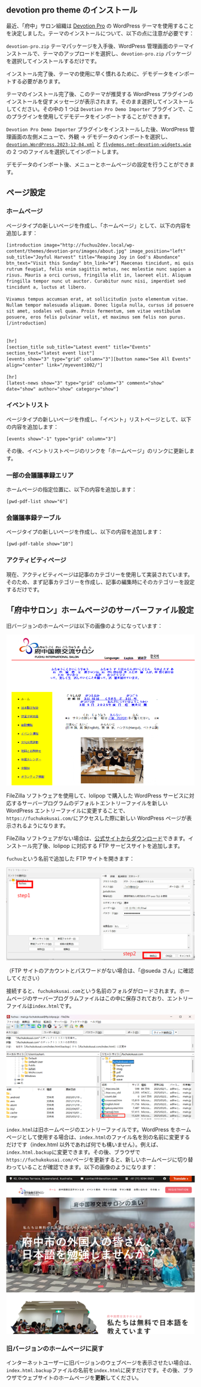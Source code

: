 ## devotion pro theme のインストール

最近、「府中」サロン組織は [Devotion Pro](https://flythemes.net/wordpress-themes/devotion-lite-wordpress-theme/) の WordPress テーマを使用することを決定しました。テーマのインストールについて、以下の点に注意が必要です：

`devotion-pro.zip` テーマパッケージを入手後、WordPress 管理画面のテーマインストールで、テーマのアップロードを選択し、`devotion-pro.zip` パッケージを選択してインストールするだけです。

インストール完了後、テーマの使用に早く慣れるために、デモデータをインポートする必要があります。

テーマのインストール完了後、このテーマが推奨する WordPress プラグインのインストールを促すメッセージが表示されます。そのまま選択してインストールしてください。その中の 1 つは `Devotion Pro Demo Importer` プラグインで、このプラグインを使用してデモデータをインポートすることができます。

`Devotion Pro Demo Importer` プラグインをインストールした後、WordPress 管理画面の左側メニューで、外観 -> デモデータのインポートを選択し、[`devotion.WordPress.2023-12-04.xml`](../files/devotion.WordPress.2023-12-04.xml) と [`flydemos.net-devotion-widgets.wie`](../files/flydemos.net-devotion-widgets.wie) の 2 つのファイルを選択してインポートします。

デモデータのインポート後、メニューとホームページの設定を行うことができます。

## ページ設定

### ホームページ

ページタイプの新しいページを作成し、「ホームページ」として、以下の内容を追加します：

```
[introduction image="http://fuchuu2dev.local/wp-content/themes/devotion-pro/images/about.jpg" image_position="left" sub_title="Joyful Harvest" title="Reaping Joy in God's Abundance" btn_text="Visit this Sunday" btn_link="#"] Maecenas tincidunt, mi quis rutrum feugiat, felis enim sagittis metus, nec molestie nunc sapien a risus. Mauris a orci cursus, fringilla elit in, laoreet elit. Aliquam fringilla tempor nunc ut auctor. Curabitur nunc nisi, imperdiet sed tincidunt a, luctus at libero.

Vivamus tempus accumsan erat, at sollicitudin justo elementum vitae. Nullam tempor malesuada aliquam. Donec ligula nulla, cursus id posuere sit amet, sodales vel quam. Proin fermentum, sem vitae vestibulum posuere, eros felis pulvinar velit, et maximus sem felis non purus.[/introduction]


[hr]
[section_title sub_title="Latest event" title="Events" section_text="latest event list"]
[events show="3" type="grid" column="3"][button name="See All Events" align="center" link="/myevent1002/"]

[hr]
[latest-news show="3" type="grid" column="3" comment="show" date="show" author="show" category="show"]
```

### イベントリスト

ページタイプの新しいページを作成し、「イベント」リストページとして、以下の内容を追加します：

```
[events show="-1" type="grid" column="3"]
```

その後、イベントリストページのリンクを「ホームページ」のリンクに更新します。

### 一部の会議議事録エリア

ホームページの指定位置に、以下の内容を追加します：

```
[pwd-pdf-list show="6"]
```

### 会議議事録テーブル

ページタイプの新しいページを作成し、以下の内容を追加します：

```
[pwd-pdf-table show="10"]
```

### アクティビティページ

現在、アクティビティページは記事のカテゴリーを使用して実装されています。そのため、まず記事カテゴリーを作成し、記事の編集時にそのカテゴリーを設定するだけです。

## 「府中サロン」ホームページのサーバーファイル設定

旧バージョンのホームページは以下の画像のようになっています：

![oldHomePage1](../images/image-5.png)

FileZilla ソフトウェアを使用して、lolipop で購入した WordPress サービスに対応するサーバープログラムのデフォルトエントリーファイルを新しい WordPress エントリーファイルに変更することで、`https://fuchukokusai.com/`にアクセスした際に新しい WordPress ページが表示されるようになります。

FileZilla ソフトウェアがない場合は、[公式サイトからダウンロード](https://download.filezilla-project.org/client/FileZilla_3.68.1_win64_sponsored2-setup.exe)できます。インストール完了後、lolipop に対応する FTP サービスサイトを追加します。

`fuchuu`という名前で追加した FTP サイトを開きます：

![filezilla1](../images/image-4.png)

（FTP サイトのアカウントとパスワードがない場合は、「@sueda さん」に確認してください）

接続すると、`fuchukokusai.com`という名前のフォルダがロードされます。ホームページのサーバープログラムファイルはこの中に保存されており、エントリーファイルは`index.html`です。

![indexFileShow1](../images/image-6.png)

`index.html`は旧ホームページのエントリーファイルです。WordPress をホームページとして使用する場合は、`index.html`のファイル名を別の名前に変更するだけです（index.html 以外であれば何でも構いません）。例えば、`index.html.backup`に変更できます。その後、ブラウザで`https://fuchukokusai.com/`ページを更新すると、新しいホームページに切り替わっていることが確認できます。以下の画像のようになります：

![newHomePage1](../images/image-3.png)

### 旧バージョンのホームページに戻す

インターネットユーザーに旧バージョンのウェブページを表示させたい場合は、`index.html.backup`ファイルの名前を`index.html`に戻すだけです。その後、ブラウザでウェブサイトのホームページを**更新**してください。
